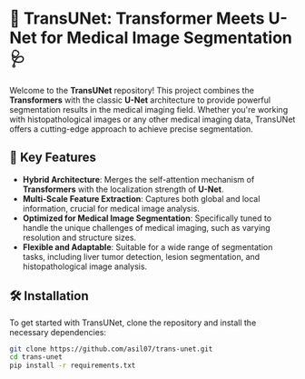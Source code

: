 
# 🧠 TransUNet: Transformer Meets U-Net for Medical Image Segmentation 🩺

Welcome to the **TransUNet** repository! This project combines the **Transformers** with the classic **U-Net** architecture to provide powerful segmentation results in the medical imaging field. Whether you're working with histopathological images or any other medical imaging data, TransUNet offers a cutting-edge approach to achieve precise segmentation.

## 🌟 Key Features

- **Hybrid Architecture**: Merges the self-attention mechanism of **Transformers** with the localization strength of **U-Net**.
- **Multi-Scale Feature Extraction**: Captures both global and local information, crucial for medical image analysis.
- **Optimized for Medical Image Segmentation**: Specifically tuned to handle the unique challenges of medical imaging, such as varying resolution and structure sizes.
- **Flexible and Adaptable**: Suitable for a wide range of segmentation tasks, including liver tumor detection, lesion segmentation, and histopathological image analysis.

## 🛠 Installation

To get started with TransUNet, clone the repository and install the necessary dependencies:

```bash
git clone https://github.com/asil07/trans-unet.git
cd trans-unet
pip install -r requirements.txt
